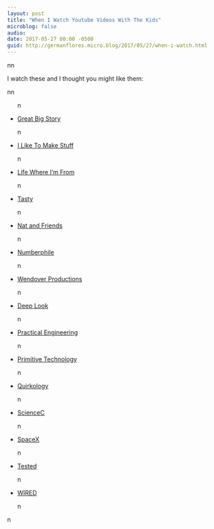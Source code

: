 ```yaml
---
layout: post
title: "When I Watch Youtube Videos With The Kids"
microblog: false
audio: 
date: 2017-05-27 00:00 -0500
guid: http://germanflores.micro.blog/2017/05/27/when-i-watch.html
---
```

<p><amp-img width="1600" height="1200" layout="responsive" src="/assets/images/chicago-Oct-2010-6.jpg"></amp-img>nn</p>
<p>I watch these and I thought you might like them:</p>
<p>nn</p>
<ul>n  </p>
<li><a href="https://www.youtube.com/channel/UCajXeitgFL-rb5-gXI-aG8Q">Great Big Story</a></li>
<p>n  </p>
<li><a href="https://www.youtube.com/channel/UC6x7GwJxuoABSosgVXDYtTw">I Like To Make Stuff</a></li>
<p>n  </p>
<li><a href="https://www.youtube.com/channel/UCqwxJts-6yF33rupyF_DCsA">Life Where I’m From</a></li>
<p>n  </p>
<li><a href="https://www.youtube.com/channel/UCJFp8uSYCjXOMnkUyb3CQ3Q">Tasty</a></li>
<p>n  </p>
<li><a href="https://www.youtube.com/channel/UCf4AIjSwE-E2TggCPdm-z-A">Nat and Friends</a></li>
<p>n  </p>
<li><a href="https://www.youtube.com/channel/UCoxcjq-8xIDTYp3uz647V5A">Numberphile</a></li>
<p>n  </p>
<li><a href="https://www.youtube.com/channel/UC9RM-iSvTu1uPJb8X5yp3EQ">Wendover Productions</a></li>
<p>n  </p>
<li><a href="https://www.youtube.com/channel/UC-3SbfTPJsL8fJAPKiVqBLg">Deep Look</a></li>
<p>n  </p>
<li><a href="https://www.youtube.com/channel/UCMOqf8ab-42UUQIdVoKwjlQ">Practical Engineering</a></li>
<p>n  </p>
<li><a href="https://www.youtube.com/channel/UCAL3JXZSzSm8AlZyD3nQdBA">Primitive Technology</a></li>
<p>n  </p>
<li><a href="https://www.youtube.com/channel/UCvGMGQC8gNkd4gwxSbABIlw">Quirkology</a></li>
<p>n  </p>
<li><a href="https://www.youtube.com/channel/UC9XMqG5uOWHXjUUH6sXeGCA">ScienceC</a></li>
<p>n  </p>
<li><a href="https://www.youtube.com/channel/UCtI0Hodo5o5dUb67FeUjDeA">SpaceX</a></li>
<p>n  </p>
<li><a href="https://www.youtube.com/channel/UCiDJtJKMICpb9B1qf7qjEOA">Tested</a></li>
<p>n  </p>
<li><a href="https://www.youtube.com/channel/UCftwRNsjfRo08xYE31tkiyw">WIRED</a></li>
<p>n</ul>
<p>n</p>
